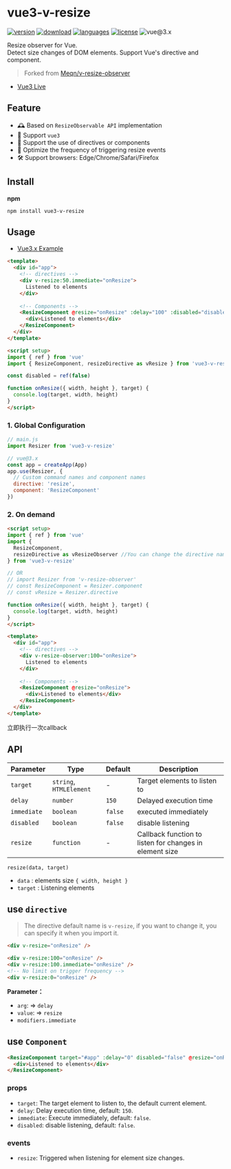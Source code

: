 # vue3-v-resize

[![version](https://img.shields.io/npm/v/vue3-v-resize?style=flat-square)](https://www.npmjs.com/package/vue3-v-resize)
[![download](https://img.shields.io/npm/dm/vue3-v-resize?style=flat-square)](https://www.npmjs.com/package/vue3-v-resize)
[![languages](https://img.shields.io/github/languages/top/maryasov/vue3-v-resize?style=flat-square)](https://github.com/maryasov/vue3-v-resize)
[![license](https://img.shields.io/npm/l/vue3-v-resize?style=flat-square)](https://github.com/maryasov/vue3-v-resize)
![vue@3.x](https://img.shields.io/badge/Vue-3.x-brightgreen?style=flat-square)


Resize observer for Vue.  
Detect size changes of DOM elements. Support Vue's directive and component.

> Forked from [Meqn/v-resize-observer](https://github.com/Meqn/v-resize-observer)

- [Vue3 Live](https://stackblitz.com/edit/vite-vue3-resize-demo?file=src%2FApp.vue)


## Feature
- 🕰 Based on `ResizeObservable API` implementation
- 🎁 Support `vue3`
- 💊 Support the use of directives or components
- 🧲 Optimize the frequency of triggering resize events
- 🛠 Support browsers: Edge/Chrome/Safari/Firefox



## Install

**npm**
```
npm install vue3-v-resize
```

## Usage

- [Vue3.x Example](https://github.com/Meqn/v-resize-observer/tree/main/examples/vue3)

```html
<template>
  <div id="app">
    <!-- directives -->
    <div v-resize:50.immediate="onResize">
      Listened to elements
    </div>
    
    <!-- Components -->
    <ResizeComponent @resize="onResize" :delay="100" :disabled="disabled">
      <div>Listened to elements</div>
    </ResizeComponent>
  </div>
</template>

<script setup>
import { ref } from 'vue'
import { ResizeComponent, resizeDirective as vResize } from 'vue3-v-resize'

const disabled = ref(false)

function onResize({ width, height }, target) {
  console.log(target, width, height)
}
</script>
```

### 1. Global Configuration
```js
// main.js
import Resizer from 'vue3-v-resize'

// vue@3.x
const app = createApp(App)
app.use(Resizer, {
  // Custom command names and component names
  directive: 'resize',
  component: 'ResizeComponent'
})

```

### 2. On demand
```html
<script setup>
import { ref } from 'vue'
import {
  ResizeComponent,
  resizeDirective as vResizeObserver //You can change the directive name, the default: `v-resize, 
} from 'vue3-v-resize'

// OR
// import Resizer from 'v-resize-observer'
// const ResizeComponent = Resizer.component
// const vResize = Resizer.directive

function onResize({ width, height }, target) {
  console.log(target, width, height)
}
</script>

<template>
  <div id="app">
    <!-- directives -->
    <div v-resize-observer:100="onResize">
      Listened to elements
    </div>
    
    <!-- Components -->
    <ResizeComponent @resize="onResize">
      <div>Listened to elements</div>
    </ResizeComponent>
  </div>
</template>
```
立即执行一次callback

## API
| Parameter  | Type                    | Default | Description                                             |
| ---------- | ----------------------- | ------- | ------------------------------------------------------- |
| `target`   | `string`, `HTMLElement` | -       | Target elements to listen to                            |
| `delay`    | `number`                | `150`   | Delayed execution time                                  |
| `immediate` | `boolean`               | `false` | executed immediately                                       |
| `disabled` | `boolean`               | `false` | disable listening                                       |
| `resize`   | `function`              | -       | Callback function to listen for changes in element size |


`resize(data, target)`
- `data` : elements size `{ width, height }`
- `target` : Listening elements


## use `directive`

> The directive default name is `v-resize`, if you want to change it, you can specify it when you import it.


```html
<div v-resize="onResize" />

<div v-resize:100="onResize" />
<div v-resize:100.immediate="onResize" />
<!-- No limit on trigger frequency -->
<div v-resize:0="onResize" />
```
**Parameter：**
- `arg`: => `delay`
- `value`: => `resize`
- `modifiers.immediate`


## use `Component`
```html
<ResizeComponent target="#app" :delay="0" disabled="false" @resize="onResize">
  <div>Listened to elements</div>
</ResizeComponent>
```
### props
- `target`: The target element to listen to, the default current element.
- `delay`: Delay execution time, default: `150`.
- `immediate`: Execute immediately, default: `false`.
- `disabled`: disable listening, default: `false`.

### events
- `resize`: Triggered when listening for element size changes.


